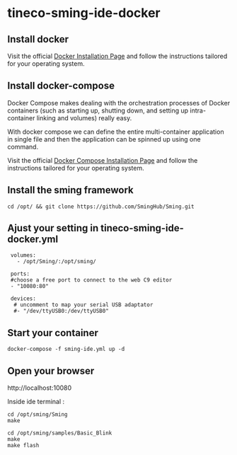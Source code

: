 # tineco-sming-ide-docker

## Install docker

Visit the official [Docker Installation Page](https://docs.docker.com/engine/installation/) and follow the instructions tailored for your operating system. 
 
## Install docker-compose

Docker Compose makes dealing with the orchestration processes of Docker containers (such as starting up, shutting down, and setting up intra-container linking and volumes) really easy. 

With docker compose we can define the entire multi-container application in single file and then the application can be spinned up using one command.

Visit the official [Docker Compose Installation Page](https://docs.docker.com/compose/install/) and follow the instructions tailored for your operating system. 

## Install the sming framework

```shell
cd /opt/ && git clone https://github.com/SmingHub/Sming.git

```

## Ajust your setting in tineco-sming-ide-docker.yml

```
 volumes:
   - /opt/Sming/:/opt/sming/
   
 ports:
 #choose a free port to connect to the web C9 editor
 - "10080:80"
 
 devices:
  # uncomment to map your serial USB adaptator 
  #- "/dev/ttyUSB0:/dev/ttyUSB0"

```

## Start your container

```shell
docker-compose -f sming-ide.yml up -d

```
## Open your browser

http://localhost:10080

Inside ide terminal :

```shell
cd /opt/sming/Sming
make
```

```shell
cd /opt/sming/samples/Basic_Blink
make
make flash
```


